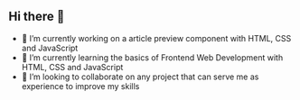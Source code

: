 ## Hi there 👋

- 🔭 I’m currently working on a article preview component with HTML, CSS and JavaScript
- 🌱 I’m currently learning the basics of Frontend Web Development with HTML, CSS and JavaScript
- 👯 I’m looking to collaborate on any project that can serve me as experience to improve my skills
